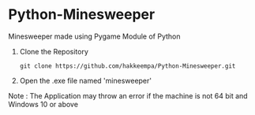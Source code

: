 # Python-Minesweeper
Minesweeper made using Pygame Module of Python
1. Clone the Repository
    ```
    git clone https://github.com/hakkeempa/Python-Minesweeper.git
    ```
2. Open the .exe file named 'minesweeper'

Note : The Application may throw an error if the machine is not 64 bit and Windows 10 or above 
